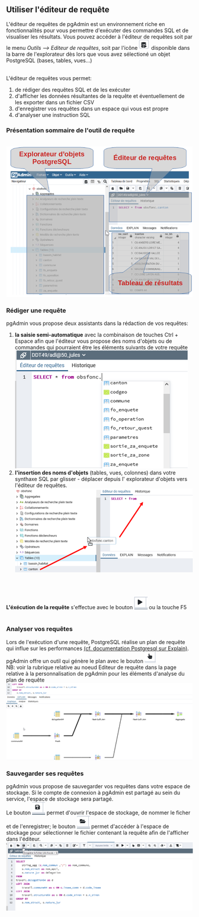 ## Utiliser l'éditeur de requête
L'éditeur de requêtes de pgAdmin est un environnement riche en fonctionnalités pour vous permettre d'exécuter des
commandes SQL et de visualiser les résultats. Vous pouvez accéder à l'éditeur de requêtes soit par le menu *Outils --> 
Editeur de requêtes*, soit par l'icône ![icone_requêteur](./img/icone_requete.png) disponible dans la barre
de l'explorateur dès lors que vous avez sélectioné un objet PostgreSQL (bases, tables, vues...)

<br/>L'éditeur de requêtes vous permet:
1. de rédiger des requêtes SQL et de les exécuter
2. d'afficher les données résultantes de la requête et éventuellement de les exporter dans un fichier CSV
3. d'enregistrer vos requêtes dans un espace qui vous est propre
4. d'analyser une instruction SQL

### Présentation sommaire de l'outil de requête
<br/>![editeur_presentation](./img/editeur_presentation.png) <br/>

### Rédiger une requête
pgAdmin vous propose deux assistants dans la rédaction de vos requêtes:
1. **la saisie semi-automatique** avec la combinaison de touches Ctrl + Espace afin que l'éditeur vous propose des noms
d'objets ou de commandes qui pourraient être les éléments suivants de votre requête
<br/>![editeur_ctrl](./img/editeur_ctrl.png)<br/>
2. **l'insertion des noms d'objets** (tables, vues, colonnes) dans votre synthaxe SQL par glisser - déplacer depuis l'
explorateur d'objets vers l'éditeur de requêtes.
<br/>![editeur_glisser](./img/editeur_glisser.png) 
<br/>  

<br/> **L'éxécution de la requête** s'effectue avec le bouton ![icone_executer](./img/icone_executer.png) ou la touche F5   
<br/>   

### Analyser vos requêtes
Lors de l'exécution d'une requête, PostgreSQL réalise un plan de requête qui influe sur les performances [(cf. documentation Postgresql sur Explain)](https://docs.postgresql.fr/10/using-explain.html).
pgAdmin offre un outil qui génère le plan avec le bouton ![editeur_explain](./img/editeur_explain.png)
<br/>NB: voir la rubrique relative au noeud Editeur de requête dans la page relative à la personnalisation de pgAdmin pour les éléments d'analyse du plan de requête
<br/>![editeur_result_explain](./img/editeur_result_explain.png)


### Sauvegarder ses requêtes
pgAdmin vous propose de sauvegarder vos requêtes dans votre espace de stockage. Si le compte de connexion à pgAdmin est partagé au sein du service,
l'espace de stockage sera partagé.
<br/>Le bouton ![editeur_stock_enregistrement](./img/editeur_stock_enregistrement.png) permet d'ouvrir l'espace de stockage, de nommer le ficher
et de l'enregistrer; le bouton ![editeur_stock_open](./img/editeur_stock_open.png) permet d'accéder à l'espace de stockage 
pour sélectionner le fichier contenant la requête afin de l'afficher dans l'éditeur.
<br/>
![editeur-save](./img/editeur-save.png)


